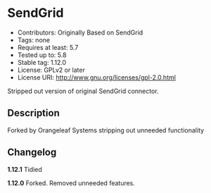 
# SendGrid

* Contributors: Originally Based on SendGrid 
* Tags: none
* Requires at least: 5.7
* Tested up to: 5.8
* Stable tag: 1.12.0
* License: GPLv2 or later
* License URI: http://www.gnu.org/licenses/gpl-2.0.html

Stripped out version of original SendGrid connector.

## Description

Forked by Orangeleaf Systems stripping out unneeded functionality

## Changelog

**1.12.1**
Tidied

**1.12.0**
Forked.  Removed unneeded features.


